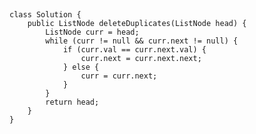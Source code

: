 ##
    class Solution {
        public ListNode deleteDuplicates(ListNode head) {
            ListNode curr = head;
            while (curr != null && curr.next != null) {
                if (curr.val == curr.next.val) {
                    curr.next = curr.next.next;
                } else {
                    curr = curr.next;
                }
            }
            return head;
        }
    }